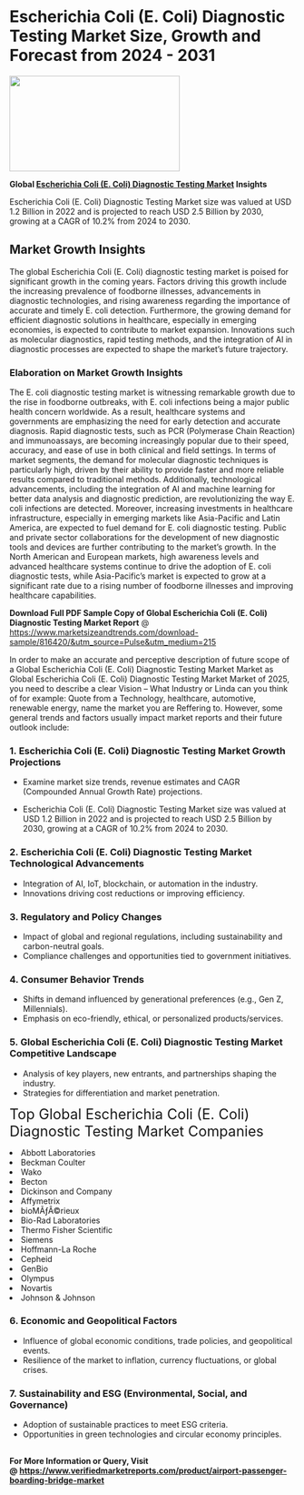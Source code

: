 <H1>Escherichia Coli (E. Coli) Diagnostic Testing Market Size, Growth and Forecast from 2024 - 2031</H1><img class="aligncenter size-medium wp-image-584254" src="https://thirdeyenews.in/wp-content/uploads/2024/09/Global-Market-Research-300x168.jpeg" alt="" width="300" height="168" /><p><strong>Global&nbsp;<a href="https://www.marketsizeandtrends.com/download-sample/816420/&amp;utm_source=Pulse&amp;utm_medium=215">Escherichia Coli (E. Coli) Diagnostic Testing Market</a> Insights</strong></p><p>Escherichia Coli (E. Coli) Diagnostic Testing Market size was valued at USD 1.2 Billion in 2022 and is projected to reach USD 2.5 Billion by 2030, growing at a CAGR of 10.2% from 2024 to 2030.</p><p><h2>Market Growth Insights</h2> The global Escherichia Coli (E. Coli) diagnostic testing market is poised for significant growth in the coming years. Factors driving this growth include the increasing prevalence of foodborne illnesses, advancements in diagnostic technologies, and rising awareness regarding the importance of accurate and timely E. coli detection. Furthermore, the growing demand for efficient diagnostic solutions in healthcare, especially in emerging economies, is expected to contribute to market expansion. Innovations such as molecular diagnostics, rapid testing methods, and the integration of AI in diagnostic processes are expected to shape the market’s future trajectory. <h3>Elaboration on Market Growth Insights</h3> The E. coli diagnostic testing market is witnessing remarkable growth due to the rise in foodborne outbreaks, with E. coli infections being a major public health concern worldwide. As a result, healthcare systems and governments are emphasizing the need for early detection and accurate diagnosis. Rapid diagnostic tests, such as PCR (Polymerase Chain Reaction) and immunoassays, are becoming increasingly popular due to their speed, accuracy, and ease of use in both clinical and field settings. In terms of market segments, the demand for molecular diagnostic techniques is particularly high, driven by their ability to provide faster and more reliable results compared to traditional methods. Additionally, technological advancements, including the integration of AI and machine learning for better data analysis and diagnostic prediction, are revolutionizing the way E. coli infections are detected. Moreover, increasing investments in healthcare infrastructure, especially in emerging markets like Asia-Pacific and Latin America, are expected to fuel demand for E. coli diagnostic testing. Public and private sector collaborations for the development of new diagnostic tools and devices are further contributing to the market’s growth. In the North American and European markets, high awareness levels and advanced healthcare systems continue to drive the adoption of E. coli diagnostic tests, while Asia-Pacific’s market is expected to grow at a significant rate due to a rising number of foodborne illnesses and improving healthcare capabilities. </p><p><span class=""><strong>Download Full PDF Sample Copy of Global Escherichia Coli (E. Coli) Diagnostic Testing Market Report</strong> @ <a href="https://www.marketsizeandtrends.com/download-sample/816420/&amp;utm_source=Pulse&amp;utm_medium=215" target="_blank">https://www.marketsizeandtrends.com/download-sample/816420/&amp;utm_source=Pulse&amp;utm_medium=215</a></span></p><p>In order to make an accurate and perceptive description of future scope of a Global&nbsp;Escherichia Coli (E. Coli) Diagnostic Testing Market Market as Global&nbsp;Escherichia Coli (E. Coli) Diagnostic Testing Market Market of 2025, you need to describe a clear Vision &ndash; What Industry or Linda can you think of for example: Quote from a Technology, healthcare, automotive, renewable energy, name the market you are Reffering to. However, some general trends and factors usually impact market reports and their future outlook include:</p><h3>1.&nbsp;<strong>Escherichia Coli (E. Coli) Diagnostic Testing Market Growth Projections</strong></h3><ul><li>Examine market size trends, revenue estimates and CAGR (Compounded Annual Growth Rate) projections.</li><li><p>Escherichia Coli (E. Coli) Diagnostic Testing Market size was valued at USD 1.2 Billion in 2022 and is projected to reach USD 2.5 Billion by 2030, growing at a CAGR of 10.2% from 2024 to 2030.</p></li></ul><h3>2.&nbsp;<strong>Escherichia Coli (E. Coli) Diagnostic Testing Market Technological Advancements</strong></h3><ul><li>Integration of AI, IoT, blockchain, or automation in the industry.</li><li>Innovations driving cost reductions or improving efficiency.</li></ul><h3>3.&nbsp;<strong>Regulatory and Policy Changes</strong></h3><ul><li>Impact of global and regional regulations, including sustainability and carbon-neutral goals.</li><li>Compliance challenges and opportunities tied to government initiatives.</li></ul><h3>4.&nbsp;<strong>Consumer Behavior Trends</strong></h3><ul><li>Shifts in demand influenced by generational preferences (e.g., Gen Z, Millennials).</li><li>Emphasis on eco-friendly, ethical, or personalized products/services.</li></ul><h3>5.&nbsp;<strong>Global Escherichia Coli (E. Coli) Diagnostic Testing Market Competitive Landscape</strong></h3><ul><li>Analysis of key players, new entrants, and partnerships shaping the industry.</li><li>Strategies for differentiation and market penetration.</li></ul><p data-pm-slice="1 1 []"><span style="color: inherit; font-family: inherit; font-size: 25px;">Top Global Escherichia Coli (E. Coli) Diagnostic Testing Market Companies</span></p><div class="" data-test-id=""><p><li>Abbott Laboratories</li><li> Beckman Coulter</li><li> Wako</li><li> Becton</li><li> Dickinson and Company</li><li> Affymetrix</li><li> bioMÃƒÂ©rieux</li><li> Bio-Rad Laboratories</li><li> Thermo Fisher Scientific</li><li> Siemens</li><li> Hoffmann-La Roche</li><li> Cepheid</li><li> GenBio</li><li> Olympus</li><li> Novartis</li><li> Johnson & Johnson</li></p></div><h3>6.&nbsp;<strong>Economic and Geopolitical Factors</strong></h3><ul><li>Influence of global economic conditions, trade policies, and geopolitical events.</li><li>Resilience of the market to inflation, currency fluctuations, or global crises.</li></ul><h3>7.&nbsp;<strong>Sustainability and ESG (Environmental, Social, and Governance)</strong></h3><ul><li>Adoption of sustainable practices to meet ESG criteria.</li><li>Opportunities in green technologies and circular economy principles.</li></ul><h2><strong style="font-size: 14px;">For More Information or Query, Visit @&nbsp;</strong><a style="background-color: #ffffff; font-size: 14px;" href="https://www.marketsizeandtrends.com/report/escherichia-coli-e-coli-diagnostic-testing-market/" target="_blank">https://www.verifiedmarketreports.com/product/airport-passenger-boarding-bridge-market</a></h2>
